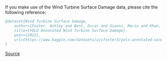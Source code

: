 If you make use of the Wind Turbine Surface Damage data, please cite the following reference:

``` bibtex 
@dataset{Wind Turbine Surface Damage,
	author={Foster, Ashley and Best, Oscar and Gianni, Mario and Khan, Asiya and Collins, Kerry and Sharma, Sanjay and SHIHAVUDDIN, ASM and Chen, Xiao},
	title={YOLO Annotated Wind Turbine Surface Damage},
	year={2022},
	url={https://www.kaggle.com/datasets/ajifoster3/yolo-annotated-wind-turbines-586x371}
}
```

[Source](https://www.kaggle.com/datasets/ajifoster3/yolo-annotated-wind-turbines-586x371)